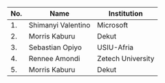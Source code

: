 | No. | Name                   | Institution            |
| --- |------------------------|------------------------|
| 1.  | Shimanyi Valentino     | Microsoft              | 
| 2.  | Morris Kaburu          | Dekut                  |
| 3.  | Sebastian Opiyo        | USIU-Afria             |    
| 4.  | Rennee Amondi          | Zetech University      |
| 5.  | Morris Kaburu          | Dekut                  |
